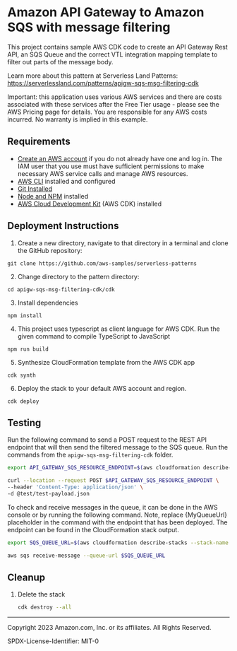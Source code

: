 # Amazon API Gateway to Amazon SQS with message filtering

This project contains sample AWS CDK code to create an API Gateway Rest API, an SQS Queue and the correct VTL integration mapping template to filter out parts of the message body.

Learn more about this pattern at Serverless Land Patterns: https://serverlessland.com/patterns/apigw-sqs-msg-filtering-cdk

Important: this application uses various AWS services and there are costs associated with these services after the Free Tier usage - please see the AWS Pricing page for details. You are responsible for any AWS costs incurred. No warranty is implied in this example.

## Requirements

* [Create an AWS account](https://portal.aws.amazon.com/gp/aws/developer/registration/index.html) if you do not already have one and log in. The IAM user that you use must have sufficient permissions to make necessary AWS service calls and manage AWS resources.
* [AWS CLI](https://docs.aws.amazon.com/cli/latest/userguide/install-cliv2.html) installed and configured
* [Git Installed](https://git-scm.com/book/en/v2/Getting-Started-Installing-Git)
* [Node and NPM](https://nodejs.org/en/download/) installed
* [AWS Cloud Development Kit](https://docs.aws.amazon.com/cdk/latest/guide/cli.html) (AWS CDK) installed

## Deployment Instructions

1. Create a new directory, navigate to that directory in a terminal and clone the GitHub repository:

```
git clone https://github.com/aws-samples/serverless-patterns
```

2. Change directory to the pattern directory:

```
cd apigw-sqs-msg-filtering-cdk/cdk
```

3. Install dependencies

```
npm install
```

4. This project uses typescript as client language for AWS CDK. Run the given command to compile TypeScript to JavaScript

```
npm run build
```

5. Synthesize CloudFormation template from the AWS CDK app

```
cdk synth
```

6. Deploy the stack to your default AWS account and region.

```
cdk deploy
```

## Testing

Run the following command to send a POST request to the REST API endpoint that will then send the filtered message to the SQS queue. Run the commands from the `apigw-sqs-msg-filtering-cdk` folder.

```bash
export API_GATEWAY_SQS_RESOURCE_ENDPOINT=$(aws cloudformation describe-stacks --stack-name ApigwSqsMsgFilteringCdkStack --query 'Stacks[0].Outputs[?OutputKey==`ApiGatewaySqsResourceEndpoint`].OutputValue' --output text)

curl --location --request POST $API_GATEWAY_SQS_RESOURCE_ENDPOINT \  
--header 'Content-Type: application/json' \
-d @test/test-payload.json
```

To check and receive messages in the queue, it can be done in the AWS console or by running the following command. Note, replace {MyQueueUrl} placeholder in the command with the endpoint that has been deployed. The endpoint can be found in the CloudFormation stack output.

```bash
export SQS_QUEUE_URL=$(aws cloudformation describe-stacks --stack-name ApigwSqsMsgFilteringCdkStack --query 'Stacks[0].Outputs[?OutputKey==`SqsQueueUrl`].OutputValue' --output text)

aws sqs receive-message --queue-url $SQS_QUEUE_URL
```

## Cleanup

1. Delete the stack
   ```bash
   cdk destroy --all
   ```

---

Copyright 2023 Amazon.com, Inc. or its affiliates. All Rights Reserved.

SPDX-License-Identifier: MIT-0
